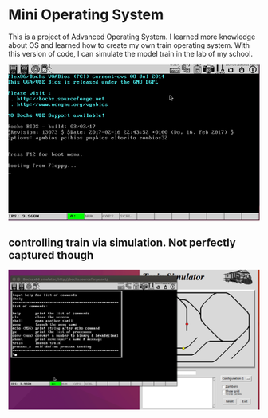 # Mini Operating System
This is a project of Advanced Operating System.
I learned more knowledge about OS and learned how to create my own train operating system.
With this version of code, I can simulate the model train in the lab of my school.

![](https://github.com/jhkuang11/MiniOperatingSystem/blob/master/tos_demo.gif)

## controlling train via simulation. Not perfectly captured though
![](https://github.com/jhkuang11/MiniOperatingSystem/blob/master/train_simulation.gif)

